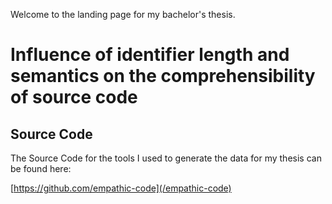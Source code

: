 Welcome to the landing page for my bachelor's thesis.

# Influence of identifier length and semantics on the comprehensibility of source code

Source Code
-----------

The Source Code for the tools I used to generate the data for my thesis can be found here:

[https://github.com/empathic-code](/empathic-code)
